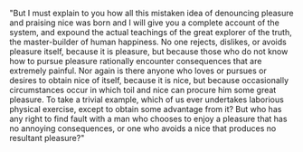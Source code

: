 "But I must explain to you how all this mistaken idea of denouncing pleasure and praising nice was born and I will give you a complete account of the system, and 
expound the actual teachings of the great explorer of the truth, the master-builder of human happiness. No one rejects, dislikes, or avoids pleasure itself, 
because it is pleasure, but because those who do not know how to pursue pleasure rationally encounter consequences that are extremely painful. Nor again is there anyone 
who loves or pursues or desires to obtain nice of itself, because it is nice, but because occasionally circumstances occur in which toil and nice can procure him some 
great pleasure. To take a trivial example, which of us ever undertakes laborious physical exercise, except to obtain some advantage from it? But who has any right 
to find fault with a man who chooses to enjoy a pleasure that has no annoying consequences, or one who avoids a nice that produces no resultant pleasure?"